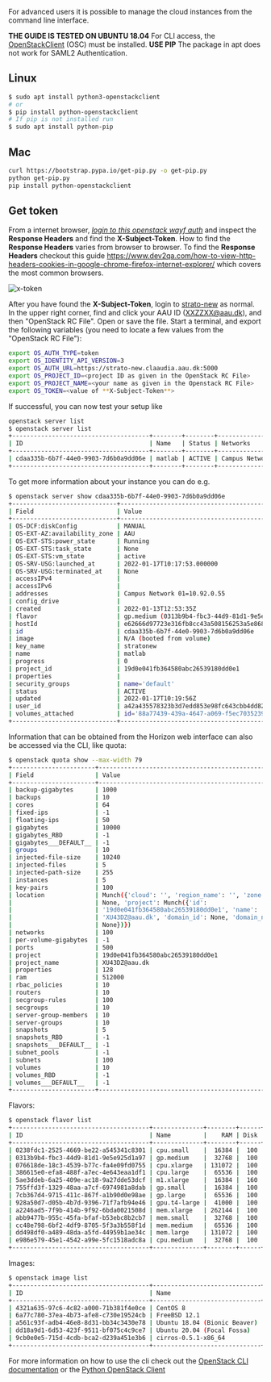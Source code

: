 For advanced users it is possible to manage the cloud instances from the command line interface.

**THE GUIDE IS TESTED ON UBUNTU 18.04**
For CLI access, the [OpenStackClient](https://docs.openstack.org/python-openstackclient/latest/) (OSC) must be installed. **USE PIP** The package in apt does not work for SAML2 Authentication.

## Linux

```bash
$ sudo apt install python3-openstackclient
# or
$ pip install python-openstackclient
# If pip is not installed run
$ sudo apt install python-pip
```

## Mac

```bash
curl https://bootstrap.pypa.io/get-pip.py -o get-pip.py
python get-pip.py
pip install python-openstackclient
```

## Get token

From a internet browser, *[login to this openstack wayf auth](https://strato-new.claaudia.aau.dk:5000/v3/OS-FEDERATION/identity_providers/WAYF/protocols/saml2/auth)* and inspect the **Response Headers** and find the **X-Subject-Token**.
How to find the **Response Headers** varies from browser to browser. To find the **Response Headers** checkout this guide <https://www.dev2qa.com/how-to-view-http-headers-cookies-in-google-chrome-firefox-internet-explorer/> which covers the most common browsers.

![x-token](/assets/img/openstack/x-token.gif"Title")

After you have found the **X-Subject-Token**, login to [strato-new](https://strato-new.claaudia.aau.dk) as normal. In the upper right corner, find and click your AAU ID (XXZZXX@aau.dk), and then "OpenStack RC File". Open or save the file. Start a terminal, and export the following variables (you need to locate a few values from the "OpenStack RC File"):

```bash
export OS_AUTH_TYPE=token
export OS_IDENTITY_API_VERSION=3
export OS_AUTH_URL=https://strato-new.claaudia.aau.dk:5000
export OS_PROJECT_ID=<project ID as given in the OpenStack RC File>
export OS_PROJECT_NAME=<your name as given in the Openstack RC File>
export OS_TOKEN=<value of **X-Subject-Token**>
```

If successful, you can now test your setup like

```bash
openstack server list
$ openstack server list
+--------------------------------------+--------+--------+------------------------------+--------------------------+-----------+
| ID                                   | Name   | Status | Networks                     | Image                    | Flavor    |
+--------------------------------------+--------+--------+------------------------------+--------------------------+-----------+
| cdaa335b-6b7f-44e0-9903-7d6b0a9dd06e | matlab | ACTIVE | Campus Network 01=10.92.0.55 | N/A (booted from volume) | gp.medium |
+--------------------------------------+--------+--------+------------------------------+--------------------------+-----------+
```

To get more information about your instance you can do e.g.

```bash
$ openstack server show cdaa335b-6b7f-44e0-9903-7d6b0a9dd06e
+-----------------------------+------------------------------------------------------------------+
| Field                       | Value                                                            |
+-----------------------------+------------------------------------------------------------------+
| OS-DCF:diskConfig           | MANUAL                                                           |
| OS-EXT-AZ:availability_zone | AAU                                                              |
| OS-EXT-STS:power_state      | Running                                                          |
| OS-EXT-STS:task_state       | None                                                             |
| OS-EXT-STS:vm_state         | active                                                           |
| OS-SRV-USG:launched_at      | 2022-01-17T10:17:53.000000                                       |
| OS-SRV-USG:terminated_at    | None                                                             |
| accessIPv4                  |                                                                  |
| accessIPv6                  |                                                                  |
| addresses                   | Campus Network 01=10.92.0.55                                     |
| config_drive                |                                                                  |
| created                     | 2022-01-13T12:53:35Z                                             |
| flavor                      | gp.medium (0313b9b4-fbc3-44d9-81d1-9e5e925d1a97)                 |
| hostId                      | e62666d97723e316fb8cc43a508156253a5e8684ae5c97525f36a94c         |
| id                          | cdaa335b-6b7f-44e0-9903-7d6b0a9dd06e                             |
| image                       | N/A (booted from volume)                                         |
| key_name                    | stratonew                                                        |
| name                        | matlab                                                           |
| progress                    | 0                                                                |
| project_id                  | 19d0e041fb364580abc26539180dd0e1                                 |
| properties                  |                                                                  |
| security_groups             | name='default'                                                   |
| status                      | ACTIVE                                                           |
| updated                     | 2022-01-17T10:19:56Z                                             |
| user_id                     | a42a435578323b3d7edd853e98fc643cbb4dd82ef8d5160c30be720f218b121f |
| volumes_attached            | id='88a77439-439a-4647-a069-f5ec7035239d'                        |
+-----------------------------+------------------------------------------------------------------+
```

Information that can be obtained from the Horizon web interface can also be accessed via the CLI, like quota:

```bash
$ openstack quota show --max-width 79
+-----------------------+-----------------------------------------------------+
| Field                 | Value                                               |
+-----------------------+-----------------------------------------------------+
| backup-gigabytes      | 1000                                                |
| backups               | 10                                                  |
| cores                 | 64                                                  |
| fixed-ips             | -1                                                  |
| floating-ips          | 50                                                  |
| gigabytes             | 10000                                               |
| gigabytes_RBD         | -1                                                  |
| gigabytes___DEFAULT__ | -1                                                  |
| groups                | 10                                                  |
| injected-file-size    | 10240                                               |
| injected-files        | 5                                                   |
| injected-path-size    | 255                                                 |
| instances             | 5                                                   |
| key-pairs             | 100                                                 |
| location              | Munch({'cloud': '', 'region_name': '', 'zone':      |
|                       | None, 'project': Munch({'id':                       |
|                       | '19d0e041fb364580abc26539180dd0e1', 'name':         |
|                       | 'XU43DZ@aau.dk', 'domain_id': None, 'domain_name':  |
|                       | None})})                                            |
| networks              | 100                                                 |
| per-volume-gigabytes  | -1                                                  |
| ports                 | 500                                                 |
| project               | 19d0e041fb364580abc26539180dd0e1                    |
| project_name          | XU43DZ@aau.dk                                       |
| properties            | 128                                                 |
| ram                   | 512000                                              |
| rbac_policies         | 10                                                  |
| routers               | 10                                                  |
| secgroup-rules        | 100                                                 |
| secgroups             | 10                                                  |
| server-group-members  | 10                                                  |
| server-groups         | 10                                                  |
| snapshots             | 5                                                   |
| snapshots_RBD         | -1                                                  |
| snapshots___DEFAULT__ | -1                                                  |
| subnet_pools          | -1                                                  |
| subnets               | 100                                                 |
| volumes               | 10                                                  |
| volumes_RBD           | -1                                                  |
| volumes___DEFAULT__   | -1                                                  |
+-----------------------+-----------------------------------------------------+
```

Flavors:

```bash
$ openstack flavor list
+--------------------------------------+--------------+--------+------+-----------+-------+-----------+
| ID                                   | Name         |    RAM | Disk | Ephemeral | VCPUs | Is Public |
+--------------------------------------+--------------+--------+------+-----------+-------+-----------+
| 0238fdc1-2525-4669-be22-a545341c8301 | cpu.small    |  16384 |  100 |         0 |     8 | True      |
| 0313b9b4-fbc3-44d9-81d1-9e5e925d1a97 | gp.medium    |  32768 |  100 |         0 |     8 | True      |
| 076618de-18c3-4539-b77c-fa4e09fd0755 | cpu.xlarge   | 131072 |  100 |         0 |    64 | True      |
| 386615e0-efa8-488f-a7ec-4e643eaa1df1 | cpu.large    |  65536 |  100 |         0 |    32 | True      |
| 5ae3ddeb-6a25-409e-ac18-9a27dde53dcf | m1.xlarge    |  16384 |  160 |         0 |     8 | True      |
| 755ffd3f-1329-48aa-a7cf-6974981a8dab | gp.small     |  16384 |  100 |         0 |     4 | True      |
| 7cb367d4-9715-411c-867f-a1b90d0e98ae | gp.large     |  65536 |  100 |         0 |    16 | True      |
| 928a50d7-d05b-4b7d-9396-71f7afb94e46 | gpu.t4-large |  41000 |  100 |         0 |    10 | True      |
| a2246ad5-7f9b-414b-9f92-6bda0021508d | mem.xlarge   | 262144 |  100 |         0 |    32 | True      |
| abb9477b-955c-45fa-bfaf-b53ebc8b2cb7 | mem.small    |  32768 |  100 |         0 |     4 | True      |
| cc48e798-6bf2-4df9-8705-5f3a3b558f1d | mem.medium   |  65536 |  100 |         0 |     8 | True      |
| dd498df0-a489-48da-a5fd-44959b1ae34c | mem.large    | 131072 |  100 |         0 |    16 | True      |
| e986e579-45e1-4542-a99e-5fc1518adc8a | cpu.medium   |  32768 |  100 |         0 |     3 | True      |
+--------------------------------------+--------------+--------+------+-----------+-------+-----------+
```

Images:

```bash
$ openstack image list
+--------------------------------------+------------------------------+--------+
| ID                                   | Name                         | Status |
+--------------------------------------+------------------------------+--------+
| 4321a635-97c6-4c82-a000-71b381f4e0ce | CentOS 8                     | active |
| 6a77c780-37ea-4b73-afe8-c730e19524cb | FreeBSD 12.1                 | active |
| a561c93f-adb4-46e8-8d31-bb34c3430e78 | Ubuntu 18.04 (Bionic Beaver) | active |
| dd18a9d1-6d53-423f-9511-bf075c4c9ce7 | Ubuntu 20.04 (Focal Fossa)   | active |
| 9cb0e0e5-715d-4cdb-bca2-d239a451e3b6 | cirros-0.5.1-x86_64          | active |
+--------------------------------------+------------------------------+--------+
```

For more information on how to use the cli check out the [OpenStack CLI documentation](https://docs.openstack.org/python-openstackclient/queens/cli/command-list.html) or the [Python OpenStack Client](https://pypi.org/project/python-openstackclient/)